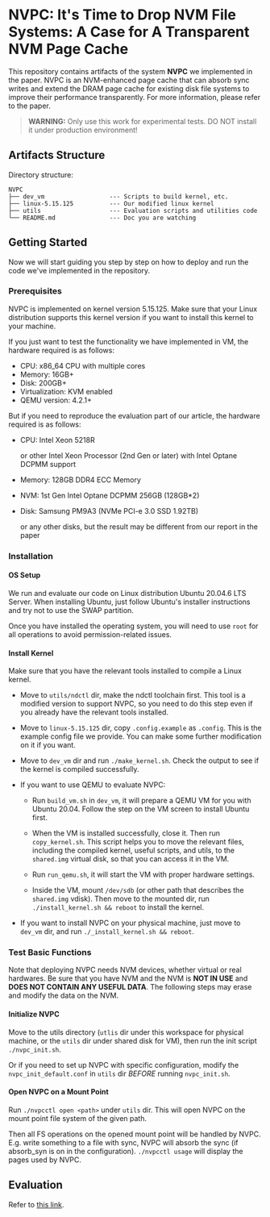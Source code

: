 # NVPC: It's Time to Drop NVM File Systems: A Case for A Transparent NVM Page Cache

This repository contains artifacts of the system **NVPC** we implemented in the paper. NVPC is an NVM-enhanced page cache that can absorb sync writes and extend the DRAM page cache for existing disk file systems to improve their performance transparently. For more information, please refer to the paper. 

> **WARNING:** Only use this work for experimental tests. DO NOT install it under production environment! 

## Artifacts Structure

Directory structure:

```dir
NVPC
├── dev_vm                  --- Scripts to build kernel, etc.
├── linux-5.15.125          --- Our modified linux kernel
├── utils                   --- Evaluation scripts and utilities code
└── README.md               --- Doc you are watching
```

## Getting Started

Now we will start guiding you step by step on how to deploy and run the code we've implemented in the repository.

### Prerequisites

NVPC is implemented on kernel version 5.15.125. Make sure that your Linux distribution supports this kernel version if you want to install this kernel to your machine.

If you just want to test the functionality we have implemented in VM, the hardware required is as follows:

- CPU: x86_64 CPU with multiple cores
- Memory: 16GB+
- Disk: 200GB+
- Virtualization: KVM enabled
- QEMU version: 4.2.1+

But if you need to reproduce the evaluation part of our article, the hardware required is as follows:

- CPU: Intel Xeon 5218R
    
    or other Intel Xeon Processor (2nd Gen or later) with Intel Optane DCPMM support
- Memory: 128GB DDR4 ECC Memory
- NVM: 1st Gen Intel Optane DCPMM 256GB (128GB*2)
- Disk: Samsung PM9A3 (NVMe PCI-e 3.0 SSD 1.92TB)

    or any other disks, but the result may be different from our report in the paper

### Installation

#### OS Setup

We run and evaluate our code on Linux distribution Ubuntu 20.04.6 LTS Server. When installing Ubuntu, just follow Ubuntu's installer instructions and try not to use the SWAP partition.

Once you have installed the operating system, you will need to use `root` for all operations to avoid permission-related issues.

#### Install Kernel

Make sure that you have the relevant tools installed to compile a Linux kernel. 

- Move to `utils/ndctl` dir, make the ndctl toolchain first. This tool is a modified version to support NVPC, so you need to do this step even if you already have the relevant tools installed. 

- Move to `linux-5.15.125` dir, copy `.config.example` as `.config`. This is the example config file we provide. You can make some further modification on it if you want. 

- Move to `dev_vm` dir and run `./make_kernel.sh`. Check the output to see if the kernel is compiled successfully. 

- If you want to use QEMU to evaluate NVPC:

    - Run `build_vm.sh` in `dev_vm`, it will prepare a QEMU VM for you with Ubuntu 20.04. Follow the step on the VM screen to install Ubuntu first.

    - When the VM is installed successfully, close it. Then run `copy_kernel.sh`. This script helps you to move the relevant files, including the compiled kernel, useful scripts, and utils, to the `shared.img` virtual disk, so that you can access it in the VM.

    - Run `run_qemu.sh`, it will start the VM with proper hardware settings. 

    - Inside the VM, mount `/dev/sdb` (or other path that describes the `shared.img` vdisk). Then move to the mounted dir, run `./install_kernel.sh && reboot` to install the kernel.

- If you want to install NVPC on your physical machine, just move to `dev_vm` dir, and run `./_install_kernel.sh && reboot`.


### Test Basic Functions

Note that deploying NVPC needs NVM devices, whether virtual or real hardwares. Be sure that you have NVM and the NVM is **NOT IN USE** and **DOES NOT CONTAIN ANY USEFUL DATA**. The following steps may erase and modify the data on the NVM. 

#### Initialize NVPC

Move to the utils directory (`utlis` dir under this workspace for physical machine, or the `utils` dir under shared disk for VM), then run the init script `./nvpc_init.sh`.

Or if you need to set up NVPC with specific configuration, modify the `nvpc_init_default.conf` in `utils` dir *BEFORE* running `nvpc_init.sh`.

#### Open NVPC on a Mount Point

Run `./nvpcctl open <path>` under `utils` dir. This will open NVPC on the mount point file system of the given path. 

Then all FS operations on the opened mount point will be handled by NVPC. E.g. write something to a file with sync, NVPC will absorb the sync (if absorb_syn is on in the configuration). `./nvpcctl usage` will display the pages used by NVPC. 


## Evaluation

Refer to [this link](utils/evaluation/README.md).

